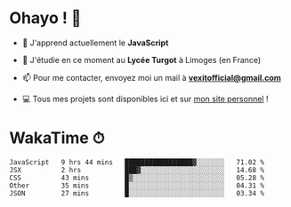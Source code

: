 # Ohayo ! 🌃

- 🔭 J'apprend actuellement le **JavaScript**

- 🌱 J'étudie en ce moment au **Lycée Turgot** à Limoges (en France)

- 📫 Pour me contacter, envoyez moi un mail à <a href="mailto:vexitofficial@gmail.com">**vexitofficial@gmail.com**</a>

- 💻 Tous mes projets sont disponibles ici et sur <a href="https://www.vexcited.me">mon site personnel</a> !

# WakaTime ⏱

<!--START_SECTION:waka-->
```text
JavaScript   9 hrs 44 mins   █████████████████▓░░░░░░░   71.02 % 
JSX          2 hrs           ███▓░░░░░░░░░░░░░░░░░░░░░   14.68 % 
CSS          43 mins         █▒░░░░░░░░░░░░░░░░░░░░░░░   05.28 % 
Other        35 mins         █░░░░░░░░░░░░░░░░░░░░░░░░   04.31 % 
JSON         27 mins         █░░░░░░░░░░░░░░░░░░░░░░░░   03.34 % 
```
<!--END_SECTION:waka-->
